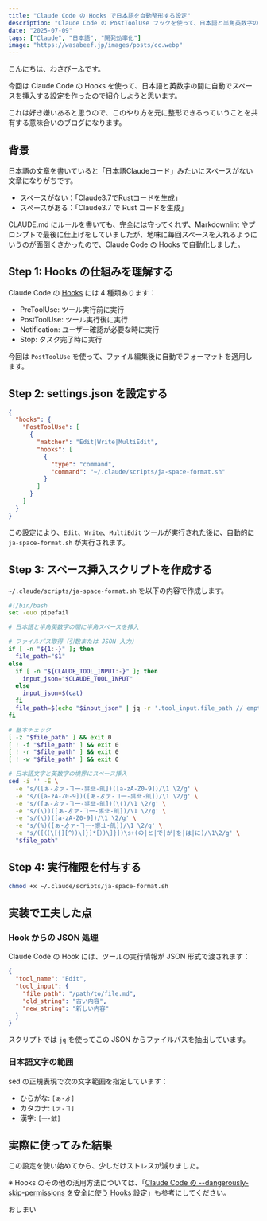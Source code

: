 ```yaml
---
title: "Claude Code の Hooks で日本語を自動整形する設定"
description: "Claude Code の PostToolUse フックを使って、日本語と半角英数字の間に自動でスペースを挿入する方法を紹介"
date: "2025-07-09"
tags: ["Claude", "日本語", "開発効率化"]
image: "https://wasabeef.jp/images/posts/cc.webp"
---
```


こんにちは、わさびーふです。

今回は Claude Code の Hooks を使って、日本語と英数字の間に自動でスペースを挿入する設定を作ったので紹介しようと思います。

これは好き嫌いあると思うので、このやり方を元に整形できるっていうことを共有する意味合いのブログになります。

## 背景

日本語の文章を書いていると「日本語Claudeコード」みたいにスペースがない文章になりがちです。

- スペースがない：「Claude3.7でRustコードを生成」
- スペースがある：「Claude3.7 で Rust コードを生成」

CLAUDE.md にルールを書いても、完全には守ってくれず、Markdownlint やプロンプトで最後に仕上げをしていましたが、地味に毎回スペースを入れるようにいうのが面倒くさかったので、Claude Code の Hooks で自動化しました。

## Step 1: Hooks の仕組みを理解する

Claude Code の [Hooks](https://docs.anthropic.com/en/docs/claude-code/hooks) には 4 種類あります：

- PreToolUse: ツール実行前に実行
- PostToolUse: ツール実行後に実行
- Notification: ユーザー確認が必要な時に実行
- Stop: タスク完了時に実行

今回は `PostToolUse` を使って、ファイル編集後に自動でフォーマットを適用します。

## Step 2: settings.json を設定する

```json
{
  "hooks": {
    "PostToolUse": [
      {
        "matcher": "Edit|Write|MultiEdit",
        "hooks": [
          {
            "type": "command",
            "command": "~/.claude/scripts/ja-space-format.sh"
          }
        ]
      }
    ]
  }
}
```

この設定により、`Edit`、`Write`、`MultiEdit` ツールが実行された後に、自動的に `ja-space-format.sh` が実行されます。

## Step 3: スペース挿入スクリプトを作成する

`~/.claude/scripts/ja-space-format.sh` を以下の内容で作成します。

```bash
#!/bin/bash
set -euo pipefail

# 日本語と半角英数字の間に半角スペースを挿入

# ファイルパス取得（引数または JSON 入力）
if [ -n "${1:-}" ]; then
  file_path="$1"
else
  if [ -n "${CLAUDE_TOOL_INPUT:-}" ]; then
    input_json="$CLAUDE_TOOL_INPUT"
  else
    input_json=$(cat)
  fi
  file_path=$(echo "$input_json" | jq -r '.tool_input.file_path // empty')
fi

# 基本チェック
[ -z "$file_path" ] && exit 0
[ ! -f "$file_path" ] && exit 0
[ ! -r "$file_path" ] && exit 0
[ ! -w "$file_path" ] && exit 0

# 日本語文字と英数字の境界にスペース挿入
sed -i '' -E \
  -e 's/([ぁ-ゟァ-ヿ一-鿿㐀-䶿])([a-zA-Z0-9])/\1 \2/g' \
  -e 's/([a-zA-Z0-9])([ぁ-ゟァ-ヿ一-鿿㐀-䶿])/\1 \2/g' \
  -e 's/([ぁ-ゟァ-ヿ一-鿿㐀-䶿])(\()/\1 \2/g' \
  -e 's/(\))([ぁ-ゟァ-ヿ一-鿿㐀-䶿])/\1 \2/g' \
  -e 's/(\))([a-zA-Z0-9])/\1 \2/g' \
  -e 's/(%)([ぁ-ゟァ-ヿ一-鿿㐀-䶿])/\1 \2/g' \
  -e 's/([（(\[{][^）)\]}]*[）)\]}])\s+(の|と|で|が|を|は|に)/\1\2/g' \
  "$file_path"
```

## Step 4: 実行権限を付与する

```bash
chmod +x ~/.claude/scripts/ja-space-format.sh
```

## 実装で工夫した点

### Hook からの JSON 処理

Claude Code の Hook には、ツールの実行情報が JSON 形式で渡されます：

```json
{
  "tool_name": "Edit",
  "tool_input": {
    "file_path": "/path/to/file.md",
    "old_string": "古い内容",
    "new_string": "新しい内容"
  }
}
```

スクリプトでは `jq` を使ってこの JSON からファイルパスを抽出しています。

### 日本語文字の範囲

sed の正規表現で次の文字範囲を指定しています：

- ひらがな: `[ぁ-ゟ]`
- カタカナ: `[ァ-ヿ]`
- 漢字: `[一-龯]`

## 実際に使ってみた結果

この設定を使い始めてから、少しだけストレスが減りました。

※ Hooks のその他の活用方法については、「[Claude Code の --dangerously-skip-permissions を安全に使う Hooks 設定](/blog/claude-code-secure-bash)」も参考にしてください。

おしまい
